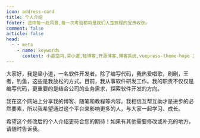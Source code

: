 ```yaml
---
icon: address-card
title: 个人介绍
footer: 途中每一处风景,每一次考验都将是我们人生旅程的宝贵收获。
comment: false
article: false
head:
  - - meta
    - name: keywords
      content: 小道空间,梁小道,轻博客,开源博客,博客系统,vuepress-theme-hope 主题
---
```


大家好，我是梁小道，一名软件开发者。除了编写代码，我热爱唱歌，刷剧，王者，钓鱼，这些是我放松的方式。目前，我从事软件研发工作。我的职责不仅仅是编写代码，更重要的是结合公司的业务需求，探索软件开发的方向。

我在这个网站上分享我的博客、随笔和教程等内容。我相信互帮互助才是进步的必然要素，所以我希望通过这个平台来影响更多的人，与大家一起学习、成长。

希望这个修改后的个人介绍更符合您的期待！如果有其他需要修改或补充的地方，请随时告诉我。
